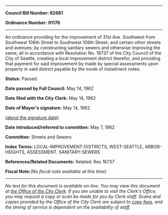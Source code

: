 

********

**Council Bill Number: 82661**
   
**Ordinance Number: 91176**
********

 An ordinance providing for the improvement of 31st Ave. Southwest from Southwest 106th Street to Southwest 108th Street; and certain other streets and avenues; by constructing sanitary sewers and otherwise improving the same; all in accordance with Resolution No. 18737 of the City Council of the City of Seattle, creating a local improvement district therefor, and providing that payment for said improvement by made by special assessments upon property in said district payable by the mode of installment notes.

**Status:** Passed
   
**Date passed by Full Council:** May 14, 1962
   
**Date filed with the City Clerk:** May 14, 1962
   
**Date of Mayor's signature:** May 14, 1962
   
[(about the signature date)](/~public/approvaldate.htm)
   
   
   
**Date introduced/referred to committee:** May 7, 1962
   
**Committee:** Streets and Sewers
   
   
**Index Terms:** LOCAL-IMPROVEMENT-DISTRICTS, WEST-SEATTLE, ARBOR-HEIGHTS, ASSESSMENT. SANITARY-SEWERS

**References/Related Documents:** Related: Res 18737

**Fiscal Note:**_(No fiscal note available at this time)_
********

_No text for this document is available on-line. You may view this document at [the Office of the City Clerk](http://www.seattle.gov/leg/clerk/contactUs.htm). If you are unable to visit the Clerk's Office, you may request a copy or scan be made for you by Clerk staff. Scans and copies provided by the Office of the City Clerk are subject to [copy fees](http://clerk.seattle.gov/~public/clerkfees.htm), and the timing of service is dependent on the availability of staff._

